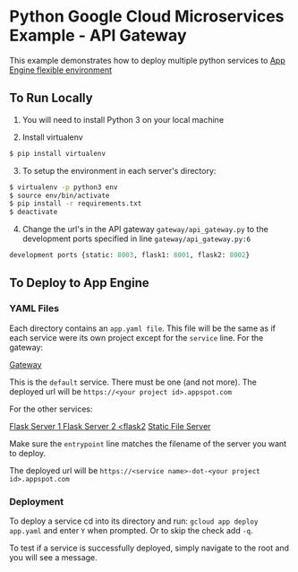 # Python Google Cloud Microservices Example - API Gateway

This example demonstrates how to deploy multiple python services to [App Engine flexible environment](https://cloud.google.com/appengine/docs/flexible/)

## To Run Locally

1. You will need to install Python 3 on your local machine

2. Install virtualenv
```Bash
$ pip install virtualenv
```

3. To setup the environment in each server's directory:
```Bash
$ virtualenv -p python3 env
$ source env/bin/activate
$ pip install -r requirements.txt
$ deactivate
```

4. Change the url's in the API gateway `gateway/api_gateway.py` to the
development ports specified in line `gateway/api_gateway.py:6`
```Python
development ports {static: 8003, flask1: 8001, flask2: 8002}
```

## To Deploy to App Engine

### YAML Files

Each directory contains an `app.yaml file`.  This file will be the same as if
each service were its own project except for the `service` line. For the gateway:

[Gateway <default>](gateway/app.yaml)

This is the `default` service.  There must be one (and not more).  The deployed
url will be `https://<your project id>.appspot.com`

For the other services:

[Flask Server 1 <flask1>](flask/app.yaml)
[Flask Server 2 <flask2](flask2/app.yaml)
[Static File Server <static>](static/app.yaml)

Make sure the `entrypoint` line matches the filename of the server you want to deploy.

The deployed url will be `https://<service name>-dot-<your project id>.appspot.com`

### Deployment

To deploy a service cd into its directory and run: `gcloud app deploy app.yaml`
and enter `Y` when prompted.  Or to skip the check add `-q`.

To test if a service is successfully deployed, simply navigate to the root
and you will see a message.  

